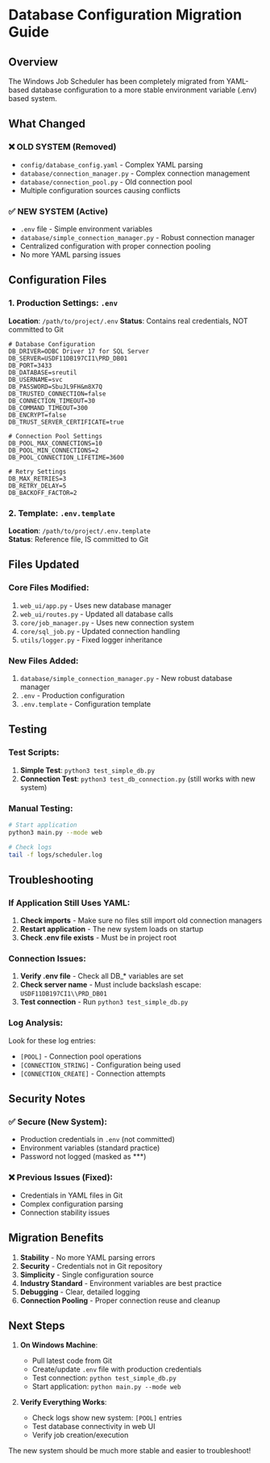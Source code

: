 # Database Configuration Migration Guide

## Overview
The Windows Job Scheduler has been completely migrated from YAML-based database configuration to a more stable environment variable (.env) based system.

## What Changed

### ❌ OLD SYSTEM (Removed)
- `config/database_config.yaml` - Complex YAML parsing
- `database/connection_manager.py` - Complex connection management
- `database/connection_pool.py` - Old connection pool
- Multiple configuration sources causing conflicts

### ✅ NEW SYSTEM (Active)
- `.env` file - Simple environment variables
- `database/simple_connection_manager.py` - Robust connection manager
- Centralized configuration with proper connection pooling
- No more YAML parsing issues

## Configuration Files

### 1. Production Settings: `.env` 
**Location**: `/path/to/project/.env`
**Status**: Contains real credentials, NOT committed to Git

```env
# Database Configuration
DB_DRIVER=ODBC Driver 17 for SQL Server
DB_SERVER=USDF11DB197CI1\PRD_DB01
DB_PORT=3433
DB_DATABASE=sreutil
DB_USERNAME=svc
DB_PASSWORD=SbuJL9FH&m8X7Q
DB_TRUSTED_CONNECTION=false
DB_CONNECTION_TIMEOUT=30
DB_COMMAND_TIMEOUT=300
DB_ENCRYPT=false
DB_TRUST_SERVER_CERTIFICATE=true

# Connection Pool Settings
DB_POOL_MAX_CONNECTIONS=10
DB_POOL_MIN_CONNECTIONS=2
DB_POOL_CONNECTION_LIFETIME=3600

# Retry Settings
DB_MAX_RETRIES=3
DB_RETRY_DELAY=5
DB_BACKOFF_FACTOR=2
```

### 2. Template: `.env.template`
**Location**: `/path/to/project/.env.template`  
**Status**: Reference file, IS committed to Git

## Files Updated

### Core Files Modified:
1. `web_ui/app.py` - Uses new database manager
2. `web_ui/routes.py` - Updated all database calls
3. `core/job_manager.py` - Uses new connection system
4. `core/sql_job.py` - Updated connection handling
5. `utils/logger.py` - Fixed logger inheritance

### New Files Added:
1. `database/simple_connection_manager.py` - New robust database manager
2. `.env` - Production configuration
3. `.env.template` - Configuration template

## Testing

### Test Scripts:
1. **Simple Test**: `python3 test_simple_db.py`
2. **Connection Test**: `python3 test_db_connection.py` (still works with new system)

### Manual Testing:
```bash
# Start application
python3 main.py --mode web

# Check logs
tail -f logs/scheduler.log
```

## Troubleshooting

### If Application Still Uses YAML:
1. **Check imports** - Make sure no files still import old connection managers
2. **Restart application** - The new system loads on startup
3. **Check .env file exists** - Must be in project root

### Connection Issues:
1. **Verify .env file** - Check all DB_* variables are set
2. **Check server name** - Must include backslash escape: `USDF11DB197CI1\\PRD_DB01`
3. **Test connection** - Run `python3 test_simple_db.py`

### Log Analysis:
Look for these log entries:
- `[POOL]` - Connection pool operations
- `[CONNECTION_STRING]` - Configuration being used
- `[CONNECTION_CREATE]` - Connection attempts

## Security Notes

### ✅ Secure (New System):
- Production credentials in `.env` (not committed)
- Environment variables (standard practice)
- Password not logged (masked as ***)

### ❌ Previous Issues (Fixed):
- Credentials in YAML files in Git
- Complex configuration parsing
- Connection stability issues

## Migration Benefits

1. **Stability** - No more YAML parsing errors
2. **Security** - Credentials not in Git repository
3. **Simplicity** - Single configuration source
4. **Industry Standard** - Environment variables are best practice
5. **Debugging** - Clear, detailed logging
6. **Connection Pooling** - Proper connection reuse and cleanup

## Next Steps

1. **On Windows Machine**:
   - Pull latest code from Git
   - Create/update `.env` file with production credentials
   - Test connection: `python test_simple_db.py`
   - Start application: `python main.py --mode web`

2. **Verify Everything Works**:
   - Check logs show new system: `[POOL]` entries
   - Test database connectivity in web UI
   - Verify job creation/execution

The new system should be much more stable and easier to troubleshoot!